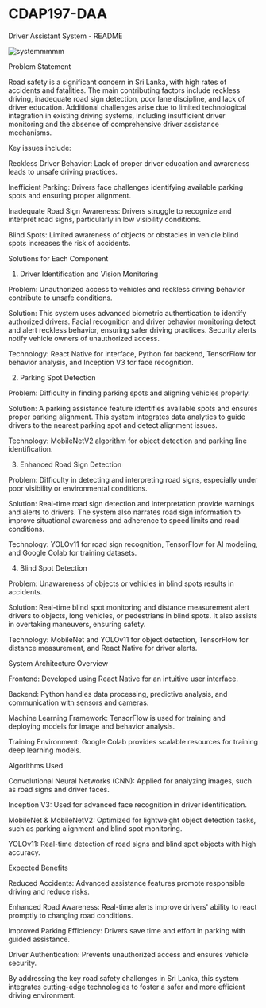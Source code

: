 # CDAP197-DAA

Driver Assistant System - README

![systemmmmm](https://github.com/user-attachments/assets/0dff5eea-5632-4a93-b0df-73a585031358)


Problem Statement

Road safety is a significant concern in Sri Lanka, with high rates of accidents and fatalities. The main contributing factors include reckless driving, inadequate road sign detection, poor lane discipline, and lack of driver education. Additional challenges arise due to limited technological integration in existing driving systems, including insufficient driver monitoring and the absence of comprehensive driver assistance mechanisms.

Key issues include:

Reckless Driver Behavior: Lack of proper driver education and awareness leads to unsafe driving practices.

Inefficient Parking: Drivers face challenges identifying available parking spots and ensuring proper alignment.

Inadequate Road Sign Awareness: Drivers struggle to recognize and interpret road signs, particularly in low visibility conditions.

Blind Spots: Limited awareness of objects or obstacles in vehicle blind spots increases the risk of accidents.


Solutions for Each Component

1. Driver Identification and Vision Monitoring

Problem: Unauthorized access to vehicles and reckless driving behavior contribute to unsafe conditions.

Solution: This system uses advanced biometric authentication to identify authorized drivers. Facial recognition and driver behavior monitoring detect and alert reckless behavior, ensuring safer driving practices. Security alerts notify vehicle owners of unauthorized access.

Technology: React Native for interface, Python for backend, TensorFlow for behavior analysis, and Inception V3 for face recognition.


2. Parking Spot Detection

Problem: Difficulty in finding parking spots and aligning vehicles properly.

Solution: A parking assistance feature identifies available spots and ensures proper parking alignment. This system integrates data analytics to guide drivers to the nearest parking spot and detect alignment issues.

Technology: MobileNetV2 algorithm for object detection and parking line identification.


3. Enhanced Road Sign Detection

Problem: Difficulty in detecting and interpreting road signs, especially under poor visibility or environmental conditions.

Solution: Real-time road sign detection and interpretation provide warnings and alerts to drivers. The system also narrates road sign information to improve situational awareness and adherence to speed limits and road conditions.

Technology: YOLOv11 for road sign recognition, TensorFlow for AI modeling, and Google Colab for training datasets.


4. Blind Spot Detection

Problem: Unawareness of objects or vehicles in blind spots results in accidents.

Solution: Real-time blind spot monitoring and distance measurement alert drivers to objects, long vehicles, or pedestrians in blind spots. It also assists in overtaking maneuvers, ensuring safety.

Technology: MobileNet and YOLOv11 for object detection, TensorFlow for distance measurement, and React Native for driver alerts.


System Architecture Overview

Frontend: Developed using React Native for an intuitive user interface.

Backend: Python handles data processing, predictive analysis, and communication with sensors and cameras.

Machine Learning Framework: TensorFlow is used for training and deploying models for image and behavior analysis.

Training Environment: Google Colab provides scalable resources for training deep learning models.


Algorithms Used

Convolutional Neural Networks (CNN): Applied for analyzing images, such as road signs and driver faces.

Inception V3: Used for advanced face recognition in driver identification.

MobileNet & MobileNetV2: Optimized for lightweight object detection tasks, such as parking alignment and blind spot monitoring.

YOLOv11: Real-time detection of road signs and blind spot objects with high accuracy.


Expected Benefits

Reduced Accidents: Advanced assistance features promote responsible driving and reduce risks.

Enhanced Road Awareness: Real-time alerts improve drivers' ability to react promptly to changing road conditions.

Improved Parking Efficiency: Drivers save time and effort in parking with guided assistance.

Driver Authentication: Prevents unauthorized access and ensures vehicle security.

By addressing the key road safety challenges in Sri Lanka, this system integrates cutting-edge technologies to foster a safer and more efficient driving environment.

